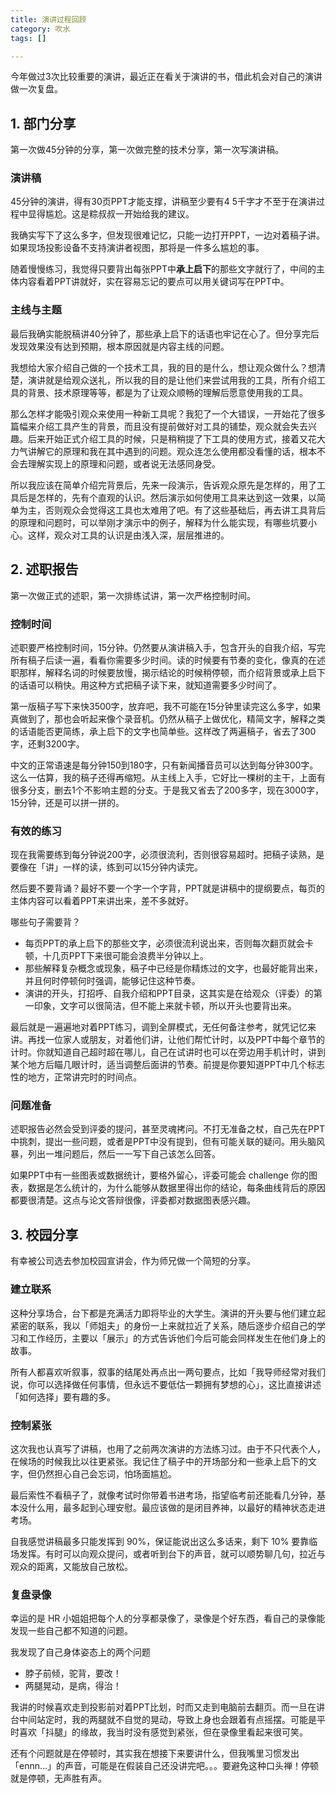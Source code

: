 ```yaml
---
title: 演讲过程回顾
category: 吹水
tags: []

---
```


今年做过3次比较重要的演讲，最近正在看关于演讲的书，借此机会对自己的演讲做一次复盘。

<!-- more -->

## 1. 部门分享

第一次做45分钟的分享，第一次做完整的技术分享，第一次写演讲稿。

### 演讲稿

45分钟的演讲，得有30页PPT才能支撑，讲稿至少要有4 5千字才不至于在演讲过程中显得尴尬。这是粽叔叔一开始给我的建议。

我确实写下了这么多字，但发现很难记忆，只能一边打开PPT，一边对着稿子讲。如果现场投影设备不支持演讲者视图，那将是一件多么尴尬的事。

随着慢慢练习，我觉得只要背出每张PPT中**承上启下**的那些文字就行了，中间的主体内容看着PPT讲就好，实在容易忘记的要点可以用关键词写在PPT中。

### 主线与主题

最后我确实能脱稿讲40分钟了，那些承上启下的话语也牢记在心了。但分享完后发现效果没有达到预期，根本原因就是内容主线的问题。

我想给大家介绍自己做的一个技术工具，我的目的是什么，想让观众做什么？想清楚，演讲就是给观众送礼，所以我的目的是让他们来尝试用我的工具，所有介绍工具的背景、技术原理等等，都是为了让观众顺畅的理解后愿意使用我的工具。

那么怎样才能吸引观众来使用一种新工具呢？我犯了一个大错误，一开始花了很多篇幅来介绍工具产生的背景，而且没有提前做好对工具的铺垫，观众就会失去兴趣。后来开始正式介绍工具的时候，只是稍稍提了下工具的使用方式，接着又花大力气讲解它的原理和我在其中遇到的问题。观众连怎么使用都没看懂的话，根本不会去理解实现上的原理和问题，或者说无法感同身受。

所以我应该在简单介绍完背景后，先来一段演示，告诉观众原先是怎样的，用了工具后是怎样的，先有个直观的认识。然后演示如何使用工具来达到这一效果，以简单为主，否则观众会觉得这工具也太难用了吧。有了这些基础后，再去讲工具背后的原理和问题时，可以举刚才演示中的例子，解释为什么能实现，有哪些坑要小心。这样，观众对工具的认识是由浅入深，层层推进的。

## 2. 述职报告

第一次做正式的述职，第一次排练试讲，第一次严格控制时间。

### 控制时间

述职要严格控制时间，15分钟。仍然要从演讲稿入手，包含开头的自我介绍，写完所有稿子后读一遍，看看你需要多少时间。读的时候要有节奏的变化，像真的在述职那样，解释名词的时候要放慢，揭示结论的时候稍停顿，而介绍背景或承上启下的话语可以稍快。用这种方式把稿子读下来，就知道需要多少时间了。

第一版稿子写下来快3500字，放弃吧，我不可能在15分钟里读完这么多字，如果真做到了，那也会听起来像个录音机。仍然从稿子上做优化，精简文字，解释之类的话语能否更简练，承上启下的文字也简单些。这样改了两遍稿子，省去了300字，还剩3200字。

中文的正常语速是每分钟150到180字，只有新闻播音员可以达到每分钟300字。这么一估算，我的稿子还得再缩短。从主线上入手，它好比一棵树的主干，上面有很多分支，删去1个不影响主题的分支。于是我又省去了200多字，现在3000字，15分钟，还是可以拼一拼的。

### 有效的练习

现在我需要练到每分钟说200字，必须很流利，否则很容易超时。把稿子读熟，是要像在「讲」一样的读，练到可以15分钟内读完。

然后要不要背诵？最好不要一个字一个字背，PPT就是讲稿中的提纲要点，每页的主体内容可以看着PPT来讲出来，差不多就好。

哪些句子需要背？

- 每页PPT的承上启下的那些文字，必须很流利说出来，否则每次翻页就会卡顿，十几页PPT下来很可能会浪费半分钟以上。
- 那些解释复杂概念或现象，稿子中已经是你精炼过的文字，也最好能背出来，并且何时停顿何时强调，能够记住这种节奏。
- 演讲的开头，打招呼、自我介绍和PPT目录，这其实是在给观众（评委）的第一印象，文字可以很简洁，但不能上来就卡顿，所以开头也要背出来。

最后就是一遍遍地对着PPT练习，调到全屏模式，无任何备注参考，就凭记忆来讲。再找一位家人或朋友，对着他们讲，让他们帮忙计时，以及PPT中每个章节的计时。你就知道自己超时超在哪儿，自己在试讲时也可以在旁边用手机计时，讲到某个地方后瞄几眼计时，适当调整后面讲的节奏。前提是你要知道PPT中几个标志性的地方，正常讲完时的时间点。

### 问题准备

述职报告必然会受到评委的提问，甚至灵魂拷问。不打无准备之杖，自己先在PPT中挑刺，提出一些问题，或者是PPT中没有提到，但有可能关联的疑问。用头脑风暴，列出一堆问题后，然后一一写下自己该怎么回答。

如果PPT中有一些图表或数据统计，要格外留心，评委可能会 challenge 你的图表，数据是怎么统计的，为什么能够从数据里得出你的结论，每条曲线背后的原因都要很清楚。这点与论文答辩很像，评委都对数据图表感兴趣。

## 3. 校园分享

有幸被公司选去参加校园宣讲会，作为师兄做一个简短的分享。

### 建立联系

这种分享场合，台下都是充满活力即将毕业的大学生。演讲的开头要与他们建立起紧密的联系，我以「师姐夫」的身份一上来就拉近了关系，随后逐步介绍自己的学习和工作经历，主要以「展示」的方式告诉他们今后可能会同样发生在他们身上的故事。

所有人都喜欢听叙事，叙事的结尾处再点出一两句要点，比如「我导师经常对我们说，你可以选择做任何事情，但永远不要低估一颗拥有梦想的心」，这比直接讲述「如何选择」要有趣的多。

### 控制紧张

这次我也认真写了讲稿，也用了之前两次演讲的方法练习过。由于不只代表个人，在候场的时候我比以往更紧张。我记住了稿子中的开场部分和一些承上启下的文字，但仍然担心自己会忘词，怕场面尴尬。

最后索性不看稿子了，就像考试时你带着书进考场，指望临考前还能看几分钟，基本没什么用，最多起到心理安慰。最应该做的是闭目养神，以最好的精神状态走进考场。

自我感觉讲稿最多只能发挥到 90%，保证能说出这么多话来，剩下 10% 要靠临场发挥。有时可以向观众提问，或者听到台下的声音，就可以顺势聊几句，拉近与观众的距离，又能放自己放松。

### 复盘录像

幸运的是 HR 小姐姐把每个人的分享都录像了，录像是个好东西，看自己的录像能发现一些自己都不知道的问题。

我发现了自己身体姿态上的两个问题

- 脖子前倾，驼背，要改！
- 两腿晃动，是病，得治！

我讲的时候喜欢走到投影前对着PPT比划，时而又走到电脑前去翻页。而一旦在讲台中间站定时，我的两腿就不自觉的晃动，导致上身也会跟着有点摇摆。可能是平时喜欢「抖腿」的缘故，我当时没有感觉到紧张，但在录像里看起来很可笑。

还有个问题就是在停顿时，其实我在想接下来要讲什么，但我嘴里习惯发出「ennn…」的声音，可能是在假装自己还没讲完吧。。。要避免这种口头禅！停顿就是停顿，无声胜有声。


